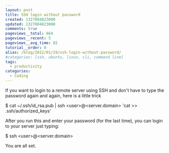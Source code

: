 ```yaml
---
layout: post
title: SSH login without password
created: 1327004823000
updated: 1327004823000
comments: true
pageviews__total: 664
pageviews__recent: 5
pageviews__avg_time: 82
tutorial__order: 0
alias: /blog/2012/01/19/ssh-login-without-password/
#categories: [ssh, ubuntu, linux, cli, command line]
tags:
  - productivity
categories:
  - Coding
---
```

<p>If you want to login to a remote server using SSH and don&#39;t have to type the password again and again, here is a little trick</p>

<!--More-->

<p>$&nbsp;cat ~/.ssh/id_rsa.pub | ssh &lt;user&gt;@&lt;server.domain&gt; &#39;cat &gt;&gt; .ssh/authorized_keys&#39;</p>
<p>After you run this and enter your password (for the last time), you can login to your server just typing:</p>
<p>$ ssh &lt;user&gt;@&lt;server.domain&gt;</p>
<p>You are all set.</p>
